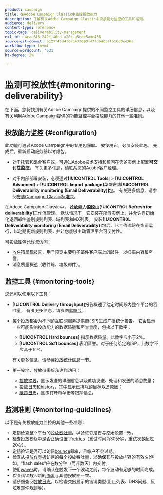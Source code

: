 ```yaml
---
product: campaign
title: 在Adobe Campaign Classic中监控投放能力
description: 了解有关Adobe Campaign Classic中投放能力监控的工具和准则。
audience: delivery
content-type: reference
topic-tags: deliverability-management
exl-id: e4caa316-242f-46cd-a20b-a5eee5a0c456
source-git-commit: a129f49d4f045433899fd7fdbd057fb16d0ed36a
workflow-type: tm+mt
source-wordcount: '531'
ht-degree: 2%

---
```


# 监测可投放性{#monitoring-deliverability}

在下面，您将找到有关Adobe Campaign提供的不同监控工具的详细信息，以及有关利用Adobe Campaign提供的功能监控平台投放能力的其他一些准则。

## 投放能力监控 {#configuration}

此功能可通过Adobe Campaign中的专用包获取。 要使用它，必须安装此包。 完成后，重新启动服务器以考虑包。
* 对于托管和混合客户端，可通过Adobe技术支持和顾问在您的实例上配置&#x200B;**可交付性监控**。 有关更多信息，请联系您的Adobe客户经理。

* 对于内部部署安装，必须通过&#x200B;**[!UICONTROL Tools]** > **[!UICONTROL Advanced]** > **[!UICONTROL Import package]**&#x200B;菜单安装&#x200B;**[!UICONTROL Deliverability monitoring (Email Deliverability)]**&#x200B;包。 有关更多信息，请参阅[安装Campaign Classic标准包](../../installation/using/installing-campaign-standard-packages.md)。

在Adobe Campaign Classic中， **投放能力监控**&#x200B;由&#x200B;**[!UICONTROL Refresh for deliverability]**&#x200B;工作流管理。 默认情况下，它安装在所有实例上，并允许您初始化退回邮件鉴别规则列表、域列表和MX列表。 安装&#x200B;**[!UICONTROL Deliverability monitoring (Email Deliverability)]**&#x200B;包后，此工作流将在夜间运行，以定期更新规则列表，并让您能够主动管理平台可交付性。

可投放性包允许您访问：

* [收件箱呈现报告](inbox-rendering.md)，用于预览主要电子邮件客户端上的邮件，以扫描内容和声誉。
* 消息质量概述（收件箱、垃圾邮件）。

## 监控工具 {#monitoring-tools}

您还可以使用以下工具：

* **[!UICONTROL Delivery throughput]**&#x200B;报告概述了给定时间段内整个平台的吞吐量。 有关更多信息，请参阅[此章节](../../reporting/using/global-reports.md#delivery-throughput)。
* 每个投放都会为不同的互联网服务提供商(ISP)生成广播统计报告。 它会显示一些可能影响投放能力的数据质量和声誉量度，包括以下数字：
   * **[!UICONTROL Hard bounces]** 指示数据质量。此数字应小于2%。
   * **[!UICONTROL Soft bounces]** 表明声誉。对于任何给定的ISP，此数字不应高于10%。

   有关更多信息，请参阅[投放统计信息](../../reporting/using/global-reports.md#delivery-statistics)一节。
* 更一般地，[投放仪表板](about-delivery-monitoring.md)允许您访问：
   * [投放摘要](delivery-dashboard.md#delivery-summary)，显示发送的详细信息以及成功发送、处理和发送的消息数量；
   * [投放日志和history](delivery-dashboard.md#delivery-logs-and-history)，其中显示已排除的目标以及原因；
   * [跟踪日志](delivery-dashboard.md#tracking-logs)，显示打开和单击等跟踪信息。

## 监测准则 {#monitoring-guidelines}

以下是有关投放能力监控的其他一些准则：

* 定期检查整个平台的[投放吞吐量](../../reporting/using/global-reports.md#delivery-throughput)，以验证它是否与原始设置一致。
* 检查投放模板中是否正确设置了[retries](understanding-delivery-failures.md#retries-after-a-delivery-temporary-failure)（重试时间为30分钟，重试次数超过20次）。
* 定期验证是否可以访问[bounce](understanding-delivery-failures.md#bounce-mail-management)邮箱，且帐户不会过期。
* 检查从[投放仪表板](delivery-dashboard.md)访问的每个投放吞吐量，以确保其与投放内容的有效性(例如，“flash sales”应在数分钟（而非数天）内交付。
* 使用[waves](steps-sending-the-delivery.md#sending-using-multiple-waves)时，请确认在触发下一个波动之前，每个波动有足够的时间完成。
* 检查错误数和新的[隔离](understanding-quarantine-management.md)与其他投放相一致。
* 请仔细查阅[投放日志](delivery-dashboard.md#delivery-logs-and-history)，以检查突出显示的错误类型(阻止列表、DNS问题、反垃圾邮件规则等)。

<!--### Delivery Reports - Broadcast Statistics {#broadcast-statistics}

Each delivery will generate a broadcast statistics report when you open a delivery in the “Deliveries List”, which includes some reputation metrics that may impact your deliverability.-->
